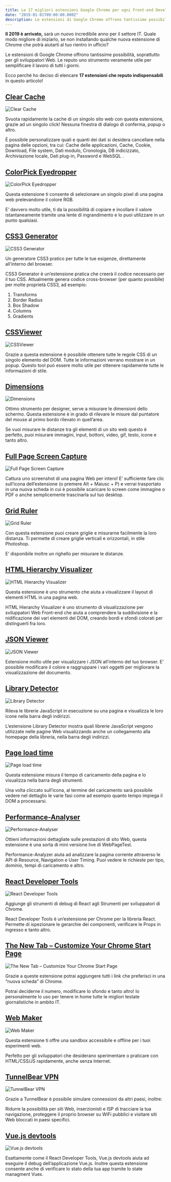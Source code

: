 ```yaml
---
title: Le 17 migliori estensioni Google Chrome per ogni Front-end Developer
date: "2019-01-01T09:00:00.000Z"
description: Le estensioni di Google Chrome offrono tantissime possibilità, soprattutto per gli sviluppatori Web. Ecco perché ho deciso di racchiudere le 17 estensioni che reputo indispensabili in questo articolo.
---
```


**Il 2019 è arrivato,** sarà un nuovo incredibile anno per il settore IT. Quale modo migliore di iniziarlo, se non
installando qualche nuova estensione di Chrome che potrà aiutarti al tuo rientro in ufficio?

Le estensioni di Google Chrome offrono tantissime possibilità, soprattutto per gli sviluppatori Web. Le reputo uno
strumento veramente utile per semplificare il lavoro di tutti i giorni.

Ecco perché ho deciso di elencare **17 estensioni che reputo indispensabili** in questo articolo!

## [Clear Cache](https://chrome.google.com/webstore/detail/clear-cache/cppjkneekbjaeellbfkmgnhonkkjfpdn)

![Clear Cache](./Clear-Cache1.jpg)

Svuota rapidamente la cache di un singolo sito web con questa estensione, grazie ad un singolo click! Nessuna finestra
di dialogo di conferma, popup o altro.

È possibile personalizzare quali e quanti dei dati si desidera cancellare nella pagina delle opzioni, tra cui: Cache
delle applicazioni, Cache, Cookie, Download, File system, Dati modulo, Cronologia, DB indicizzato, Archiviazione locale,
Dati plug-in, Password e WebSQL .

## [ColorPick Eyedropper](https://chrome.google.com/webstore/detail/colorpick-eyedropper/ohcpnigalekghcmgcdcenkpelffpdolg)

![ColorPick Eyedropper](./ColorPick-Eyedropper.jpg)

Questa estensione ti consente di selezionare un singolo pixel di una pagina web prelevandone il colore RGB.

E’ davvero molto utile, ti da la possibilità di copiare e incollare il valore istantaneamente tramite una lente di
ingrandimento e lo puoi utilizzare in un punto qualsiasi.

## [CSS3 Generator](https://chrome.google.com/webstore/detail/css3-generator/dmlgmehijaodgkkooghkknjjkddahmej)

![CSS3 Generator](./CSS3-Generator2.png)

Un generatore CSS3 pratico per tutte le tue esigenze, direttamente all’interno del browser.

CSS3 Generator è un’estensione pratica che creerà il codice necessario per il tuo CSS. Attualmente genera codice
cross-browser (per quanto possibile) per molte proprietà CSS3, ad esempio:

1. Transforms
2. Border Radius
3. Box Shadow
4. Columns
5. Gradients

## [CSSViewer](https://chrome.google.com/webstore/detail/cssviewer/ggfgijbpiheegefliciemofobhmofgce)

![CSSViewer](./CSSViewer.png)

Grazie a questa estensione è possibile ottenere tutte le regole CSS di un singolo elemento del DOM. Tutte le
informazioni verrano mostrare in un popup. Questo tool può essere molto utile per ottenere rapidamente tutte le
informazioni di stile.

## [Dimensions](https://chrome.google.com/webstore/detail/dimensions/baocaagndhipibgklemoalmkljaimfdj)

![Dimensions](./Dimensions.png)

Ottimo strumento per designer, serve a misurare le dimensioni dello schermo. Questa estensione è in grado di rilevare le
misure dal puntatore del mouse al primo bordo rilevato in quell’area.

Se vuoi misurare le distanze tra gli elementi di un sito web questo è perfetto, puoi misurare immagini, input, bottoni,
video, gif, testo, icone e tanto altro.

## [Full Page Screen Capture](https://chrome.google.com/webstore/detail/full-page-screen-capture/fdpohaocaechififmbbbbbknoalclacl)

![Full Page Screen Capture](./Full-Page-Screen-Capture2.jpg)

Cattura uno screenshot di una pagina Web per intero! E’ sufficiente fare clic sull’icona dell’estensione (o premere Alt + Maiusc + P) 
e verrai trasportato in una nuova scheda in cui è possibile scaricare lo screen come immagine o PDF o anche semplicemente trascinarla sul tuo desktop.

## [Grid Ruler](https://chrome.google.com/webstore/detail/grid-ruler/joadogiaiabhmggdifljlpkclnpfncmj)

![Grid Ruler](./Grid-Ruler.jpg)

Con questa estensione puoi creare griglie e misurarne facilmente la loro distanza. Ti permette di creare griglie
verticali e orizzontali, in stile Photoshop.

E’ disponibile inoltre un righello per misurare le distanze.

## [HTML Hierarchy Visualizer](https://chrome.google.com/webstore/detail/html-hierarchy-visualizer/beaeppehjnnnidajcmalfcajahopihcb)

![HTML Hierarchy Visualizer](./HTML-Hierarchy-Visualizer1.jpg)

Questa estensione è uno strumento che aiuta a visualizzare il layout di elementi HTML in una pagina web.

HTML Hierarchy Visualizer è uno strumento di visualizzazione per sviluppatori Web Front-end che aiuta a comprendere la
suddivisione e la nidificazione dei vari elementi del DOM, creando bordi e sfondi colorati per distinguerli fra loro.

## [JSON Viewer](https://chrome.google.com/webstore/detail/json-viewer/gbmdgpbipfallnflgajpaliibnhdgobh)

![JSON Viewer](./JSON-Viewer.png)

Estensione molto utile per visualizzare i JSON all’interno del tuo browser. E’ possibile modificare il colore e
raggruppare i vari oggetti per migliorare la visualizzazione del documento.

## [Library Detector](https://chrome.google.com/webstore/detail/library-detector/cgaocdmhkmfnkdkbnckgmpopcbpaaejo)

![Library Detector](./Library-Detector.jpg)

Rileva le librerie JavaScript in esecuzione su una pagina e visualizza le loro icone nella barra degli indirizzi.

L’estensione Library Detector mostra quali librerie JavaScript vengono utilizzate nelle pagine Web visualizzando anche
un collegamento alla homepage della libreria, nella barra degli indirizzi.

## [Page load time](https://chrome.google.com/webstore/detail/page-load-time/fploionmjgeclbkemipmkogoaohcdbig)

![Page load time](./Page-load-time.jpg)

Questa estensione misura il tempo di caricamento della pagina e lo visualizza nella barra degli strumenti.

Una volta cliccato sull’icona, al termine del caricamento sarà possibile vedere nel dettaglio le varie fasi come ad
esempio quanto tempo impiega il DOM a processarsi.

## [Performance-Analyser](https://chrome.google.com/webstore/detail/performance-analyser/djgfmlohefpomchfabngccpbaflcahjf)

![Performance-Analyser](./Performance-Analyser.jpg)

Ottieni informazioni dettagliate sulle prestazioni di sito Web, questa estensione è una sorta di mini versione live di
WebPageTest.

Performance-Analyzer aiuta ad analizzare la pagina corrente attraverso le API di Resource, Navigation e User Timing.
Puoi vedere le richieste per tipo, dominio, tempi di caricamento e altro.

## [React Developer Tools](https://chrome.google.com/webstore/detail/react-developer-tools/fmkadmapgofadopljbjfkapdkoienihi)

![React Developer Tools](./React-Developer-Tools.jpg)

Aggiunge gli strumenti di debug di React agli Strumenti per sviluppatori di Chrome.

React Developer Tools è un’estensione per Chrome per la libreria React. Permette di ispezionare le gerarchie dei
componenti, verificare le Props in ingresso e tanto altro.

## [The New Tab – Customize Your Chrome Start Page](https://chrome.google.com/webstore/detail/the-new-tab-customize-you/ddjdamcnphfdljlojajeoiogkanilahc)

![The New Tab – Customize Your Chrome Start Page](./The-New-Tab.png)

Grazie a queste estensione potrai aggiungere tutti i link che preferisci in una “nuova scheda” di Chrome.

Potrai deciderne il numero, modificare lo sfondo e tanto altro! Io personalmente lo uso per tenere in home tutte le
migliori testate giornalistiche in ambito IT.

## [Web Maker](https://chrome.google.com/webstore/detail/web-maker/lkfkkhfhhdkiemehlpkgjeojomhpccnh)

![Web Maker](./Web-Maker.png)

Questa estensione ti offre una sandbox accessibile e offline per i tuoi esperimenti web.

Perfetto per gli sviluppatori che desiderano sperimentare o praticare con HTML/CSS/JS rapidamente, anche senza
Internet.

## [TunnelBear VPN](https://chrome.google.com/webstore/detail/tunnelbear-vpn/omdakjcmkglenbhjadbccaookpfjihpa)

![TunnelBear VPN](./TunnelBear-VPN.jpg)

Grazie a TunnelBear è possibile simulare connessioni da altri paesi, inoltre:

Ridurre la possibilità per siti Web, inserzionisti e ISP di tracciare la tua navigazione, proteggere il proprio browser 
su WiFi pubblici e visitare siti Web bloccati in paesi specifici.

## [Vue.js devtools](https://chrome.google.com/webstore/detail/vuejs-devtools/nhdogjmejiglipccpnnnanhbledajbpd)

![Vue.js devtools](./Vue.js-devtools.png)

Esattamente come il React Developer Tools, Vue.js devtools aiuta ad eseguire il debug dell’applicazione Vue.js. Inoltre
questa estensione consente anche di verificare lo stato della tua app tramite lo state managment Vuex.

